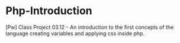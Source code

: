 # Php-Introduction
[Pw] Class Project 03.12 - An introduction to the first concepts of the language creating variables and applying css inside php. 
